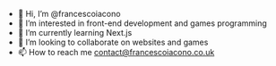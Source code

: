 - 👋 Hi, I’m @francescoiacono
- 👀 I’m interested in front-end development and games programming
- 🌱 I’m currently learning Next.js
- 💞️ I’m looking to collaborate on websites and games
- 📫 How to reach me contact@francescoiacono.co.uk

<!---
francescoiacono/francescoiacono is a ✨ special ✨ repository because its `README.md` (this file) appears on your GitHub profile.
You can click the Preview link to take a look at your changes.
--->
